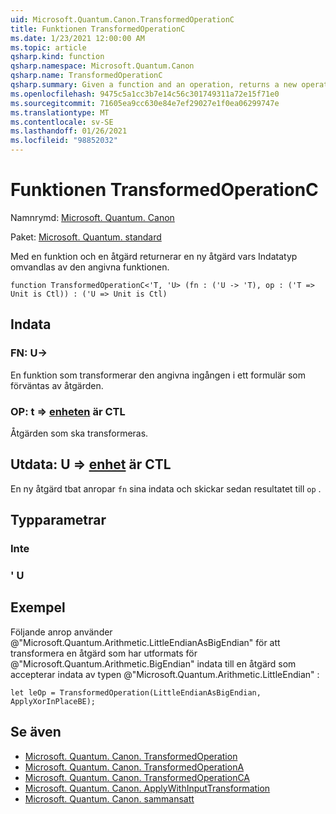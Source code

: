 ```yaml
---
uid: Microsoft.Quantum.Canon.TransformedOperationC
title: Funktionen TransformedOperationC
ms.date: 1/23/2021 12:00:00 AM
ms.topic: article
qsharp.kind: function
qsharp.namespace: Microsoft.Quantum.Canon
qsharp.name: TransformedOperationC
qsharp.summary: Given a function and an operation, returns a new operation whose input is transformed by the given function.
ms.openlocfilehash: 9475c5a1cc3b7e14c56c301749311a72e15f71e0
ms.sourcegitcommit: 71605ea9cc630e84e7ef29027e1f0ea06299747e
ms.translationtype: MT
ms.contentlocale: sv-SE
ms.lasthandoff: 01/26/2021
ms.locfileid: "98852032"
---
```

# <a name="transformedoperationc-function"></a>Funktionen TransformedOperationC

Namnrymd: [Microsoft. Quantum. Canon](xref:Microsoft.Quantum.Canon)

Paket: [Microsoft. Quantum. standard](https://nuget.org/packages/Microsoft.Quantum.Standard)


Med en funktion och en åtgärd returnerar en ny åtgärd vars Indatatyp omvandlas av den angivna funktionen.

```qsharp
function TransformedOperationC<'T, 'U> (fn : ('U -> 'T), op : ('T => Unit is Ctl)) : ('U => Unit is Ctl)
```


## <a name="input"></a>Indata

### <a name="fn--u---t"></a>FN: U->

En funktion som transformerar den angivna ingången i ett formulär som förväntas av åtgärden.


### <a name="op--t--unit--is-ctl"></a>OP: t => [enheten](xref:microsoft.quantum.lang-ref.unit)  är CTL

Åtgärden som ska transformeras.



## <a name="output--u--unit--is-ctl"></a>Utdata: U => [enhet](xref:microsoft.quantum.lang-ref.unit)  är CTL

En ny åtgärd tbat anropar `fn` sina indata och skickar sedan resultatet till `op` .

## <a name="type-parameters"></a>Typparametrar

### <a name="t"></a>Inte


### <a name="u"></a>' U



## <a name="example"></a>Exempel

Följande anrop använder @"Microsoft.Quantum.Arithmetic.LittleEndianAsBigEndian" för att transformera en åtgärd som har utformats för @"Microsoft.Quantum.Arithmetic.BigEndian" indata till en åtgärd som accepterar indata av typen @"Microsoft.Quantum.Arithmetic.LittleEndian" :

```qsharp
let leOp = TransformedOperation(LittleEndianAsBigEndian, ApplyXorInPlaceBE);
```

## <a name="see-also"></a>Se även

- [Microsoft. Quantum. Canon. TransformedOperation](xref:Microsoft.Quantum.Canon.TransformedOperation)
- [Microsoft. Quantum. Canon. TransformedOperationA](xref:Microsoft.Quantum.Canon.TransformedOperationA)
- [Microsoft. Quantum. Canon. TransformedOperationCA](xref:Microsoft.Quantum.Canon.TransformedOperationCA)
- [Microsoft. Quantum. Canon. ApplyWithInputTransformation](xref:Microsoft.Quantum.Canon.ApplyWithInputTransformation)
- [Microsoft. Quantum. Canon. sammansatt](xref:Microsoft.Quantum.Canon.Composed)